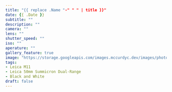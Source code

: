 ```yaml
---
title: "{{ replace .Name "-" " " | title }}"
date: {{ .Date }}
subtitle: ""
description: ""
camera: ""
lens: ""
shutter_speed: ""
iso: ""
aperature: ""
gallery_feature: true
image: "https://storage.googleapis.com/images.mccurdyc.dev/images/photography/"
tags:
- Leica M11
- Leica 50mm Summicron Dual-Range
- Black and White
draft: false
---
```

